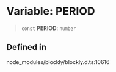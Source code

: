 # Variable: PERIOD

> `const` **PERIOD**: `number`

## Defined in

node_modules/blockly/blockly.d.ts:10616
